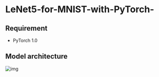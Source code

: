 # LeNet5-for-MNIST-with-PyTorch-

## Requirement

+ PyTorch 1.0

## Model architecture

![img](../model.png)